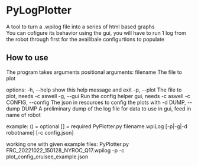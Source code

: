 # PyLogPlotter
A tool to turn a .wpilog file into a series of html based graphs</br>
You can cofigure its behavior using the gui, you will have to run 1 log from the robot through first for the availibale configurtions to populate

## How to use
The program takes arguments
positional arguments:
  filename              The file to plot

options:
  -h, --help            show this help message and exit
  -p, --plot            The file to plot, needs -c aswell
  -g, --gui             Run the config helper gui, needs -c aswell
  -c CONFIG, --config   The json in resources to config the plots with
  -d DUMP, --dump DUMP  A preliminary dump of the log file for data to use in gui, feed in name of robot

example:
    () = optional
    [] = required
    PyPlotter.py filename.wpiLog \[-p|-g|-d robotname\] \[-c config.json\]

working one with given example files:
    PyPlotter.py FRC_20221022_150128_NYROC_Q17.wpilog -p -c plot_config_cruisee_example.json
